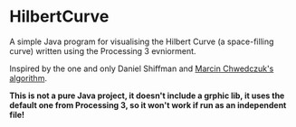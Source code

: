 # HilbertCurve

A simple Java program for visualising the Hilbert Curve (a space-filling curve) written using the Processing 3 evniorment.

Inspired by the one and only Daniel Shiffman and [Marcin Chwedczuk's algorithm](http://blog.marcinchwedczuk.pl/iterative-algorithm-for-drawing-hilbert-curve).

**This is not a pure Java project, it doesn't include a grphic lib, it uses the default one from Processing 3, so it won't work if run as an independent file!**
